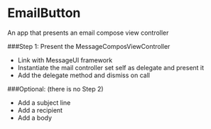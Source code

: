 EmailButton
===========

An app that presents an email compose view controller

###Step 1: Present the MessageComposViewController
- Link with MessageUI framework
- Instantiate the mail controller set self as delegate and present it
- Add the delegate method and dismiss on call

###Optional: (there is no Step 2)
- Add a subject line
- Add a recipient
- Add a body
